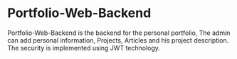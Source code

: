 # Portfolio-Web-Backend
Portfolio-Web-Backend is the backend for the personal portfolio, The admin can add personal information, Projects, Articles and his project description.
The security is implemented using JWT technology.
